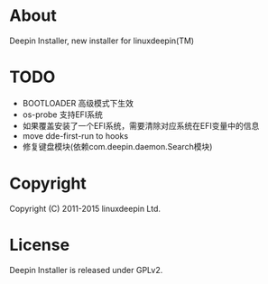 # About
Deepin Installer, new installer for linuxdeepin(TM)


# TODO
* BOOTLOADER 高级模式下生效
* os-probe 支持EFI系统
* 如果覆盖安装了一个EFI系统，需要清除对应系统在EFI变量中的信息
* move dde-first-run to hooks
* 修复键盘模块(依赖com.deepin.daemon.Search模块)

# Copyright
Copyright (C) 2011-2015 linuxdeepin Ltd.

# License
Deepin Installer is released under GPLv2.
